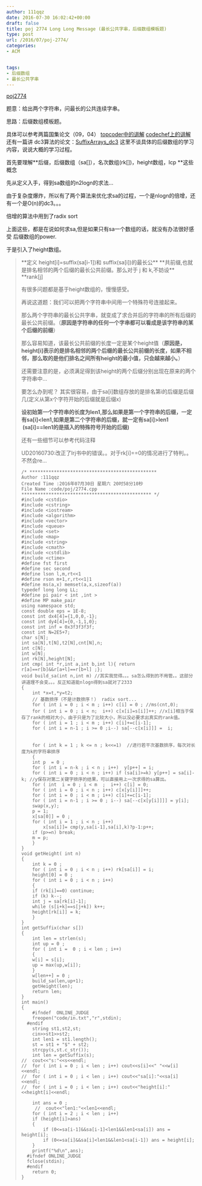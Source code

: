 ```yaml
---
author: 111qqz
date: 2016-07-30 16:02:42+00:00
draft: false
title: poj 2774 Long Long Message (最长公共字串，后缀数组模板题)
type: post
url: /2016/07/poj-2774/
categories:
- ACM


tags:
- 后缀数组
- 最长公共字串
---
```


[poj2774](http://poj.org/problem?id=2774)

题意：给出两个字符串，问最长的公共连续字串。

思路：后缀数组模板题。

具体可以参考两篇国集论文（09，04）
[topcoder中的讲解](https://apps.topcoder.com/forums/jsessionid=BC99925E58CB2628CA9AA3AFC13F6593?module=Thread&threadID=627379&start=0)
[codechef上的讲解](https://discuss.codechef.com/questions/21385/a-tutorial-on-suffix-arrays)
还有一篇讲 dc3算法的论文：[SuffixArrays_dc3](https://111qqz.com/wordpress/wp-content/uploads/2016/07/SuffixArrays_dc3.pdf)
这里不谈具体的后缀数组的学习内容，说说大概的学习过程。

首先要理解**后缀，后缀数组（sa[]），名次数组(rk[])，height数组，lcp **这些概念

先从定义入手，得到sa数组的n2logn的求法...

由于复杂度爆炸，所以有了两个算法来优化求sa的过程，一个是nlogn的倍增，还有一个是O(n)的dc3。。。

倍增的算法中用到了radix sort

上面这些，都是在说如何求sa,但是如果只有sa一个数组的话，就没有办法很好感受 后缀数组的power.

于是引入了height数组。


<blockquote>**定义 height[i]=suffix(sa[i-1])和 suffix(sa[i])的最长公**
**共前缀,也就是排名相邻的两个后缀的最长公共前缀。那么对于 j 和 k,不妨设**
**rank[j]<rank[k],则有以下性质:**
**suffix(j) 和 suffix(k) 的 最 长 公 共 前 缀 为 height[rank[j]+1],**
**height[rank[j]+2], height[rank[j]+3], ... ,height[rank[k]]中的最小值。**</blockquote>


有很多问题都是基于height数组的，慢慢感受。



再说这道题：我们可以把两个字符串中间用一个特殊符号连接起来。

那么两个字符串的最长公共字串，就变成了求合并后的字符串的所有后缀的最长公共前缀。（**原因是字符串的任何一个字串都可以看成是该字符串的某个后缀的前缀**）

那么容易知道，该最长公共前缀的长度一定是某个height值（**原因是，height[i]表示的是排名相邻的两个后缀的最长公共前缀的长度，如果不相邻，那么取的是他们排名之间所有height的最小值，只会越来越小。**）

还需要注意的是，必须满足得到该height的两个后缀分别出现在原来的两个字符串中...

要怎么办到呢？ 其实很容易，由于sa[i]数组存放的是排名第i的后缀是后缀几(定义从第x个字符开始的后缀就是后缀x)

**设初始第一个字符串的长度为len1,那么如果是第一个字符串的后缀，一定有sa[i]<len1,如果是第二个字符串的后缀，就一定有sa[i]>len1  (sa[i]==len1的是插入的特殊符号开始的后缀)**



还有一些细节可以参考代码注释



UD20160730:改正了lrj书中的错误。。对于rk[i]==0的情况进行了特判。。不然会re...









    
    /* ***********************************************
    Author :111qqz
    Created Time :2016年07月30日 星期六 20时58分10秒
    File Name :code/poj/2774.cpp
    ************************************************ */
    #include <cstdio>
    #include <cstring>
    #include <iostream>
    #include <algorithm>
    #include <vector>
    #include <queue>
    #include <set>
    #include <map>
    #include <string>
    #include <cmath>
    #include <cstdlib>
    #include <ctime>
    #define fst first
    #define sec second
    #define lson l,m,rt<<1
    #define rson m+1,r,rt<<1|1
    #define ms(a,x) memset(a,x,sizeof(a))
    typedef long long LL;
    #define pi pair < int ,int >
    #define MP make_pair
    using namespace std;
    const double eps = 1E-8;
    const int dx4[4]={1,0,0,-1};
    const int dy4[4]={0,-1,1,0};
    const int inf = 0x3f3f3f3f;
    const int N=2E5+7;
    char s[N];
    int sa[N],t[N],t2[N],cnt[N],n;
    int c[N];
    int w[N];
    int rk[N],height[N];
    int cmp( int *r,int a,int b,int l){ return r[a]==r[b]&&r[a+l]==r[b+l] ;};
    void build_sa(int n,int m) //其实我觉得。。。sa怎么得到的不用管。。这部分讲道理不会变。。。反正知道能nlogn得到sa就对了2333
    {
        int *x=t,*y=t2;
        // 基数排序（不是计数排序！） radix sort...
        for ( int i = 0 ; i < m ; i++) c[i] = 0 ; //ms(cnt,0);
        for ( int i = 0 ; i < n;  i++) c[x[i]=s[i]]++; //x[i]相当于保存了rank的相对大小，由于只是为了比较大小，所以没必要求出真实的rank值。
        for ( int i = 1 ; i < m ; i++) c[i]+=c[i-1];
        for ( int i = n-1 ; i >= 0 ;i--) sa[--c[x[i]]] =  i;
    
        
        for ( int k = 1 ; k <= n ; k<<=1)  //进行若干次基数排序，每次对长度为k的字符串排序
        {
    	int p  = 0 ;
    	for ( int i = n-k ; i < n ; i++)  y[p++] = i;  
    	for ( int i = 0 ; i < n ; i++) if (sa[i]>=k) y[p++] = sa[i]-k; //y保存对第二关键字排序的结果，可以直接用上一次求得的sa算出。
    	for ( int  i = 0 ; i < m  ;  i++) c[i] = 0;
    	for ( int i = 0 ; i < n ; i++) c[x[y[i]]]++;
    	for ( int i = 0 ; i < m ; i++) c[i]+=c[i-1];
    	for ( int i = n-1 ; i >= 0 ; i--) sa[--c[x[y[i]]]] = y[i];
    	swap(x,y);
    	p = 1;
    	x[sa[0]] = 0 ;
    	for ( int i = 1 ; i < n ; i++)
    	    x[sa[i]]= cmp(y,sa[i-1],sa[i],k)?p-1:p++;
    	if (p>=n) break;
    	m = p;
        }
    }
    void getHeight( int n)
    {
        int k = 0 ;
        for ( int i = 0 ; i < n ; i++) rk[sa[i]] = i;
        height[0] = 0 ;
        for ( int i = 0 ; i < n ; i++) 
        {
    	if (rk[i]==0) continue;
    	if (k) k--;
    	int j = sa[rk[i]-1];
    	while (s[i+k]==s[j+k]) k++;
    	height[rk[i]] = k;
        }
    }
    int getSuffix(char s[])
    {
        int len = strlen(s);
        int up = 0 ;
        for ( int i =  0 ; i < len ; i++)
        {
    	w[i] = s[i];
    	up = max(up,w[i]);
        }
        w[len++] = 0 ;
        build_sa(len,up+1);
        getHeight(len);
        return len;
    }
    int main()
    {
    	#ifndef  ONLINE_JUDGE 
    	freopen("code/in.txt","r",stdin);
      #endif
    	string st1,st2,st;
    	cin>>st1>>st2;
    	int len1 = st1.length();
    	st = st1 + "$" + st2;
    	strcpy(s,st.c_str());
    	int len = getSuffix(s);
    //	cout<<"s:"<<s<<endl;
    //	for ( int i = 0 ; i < len ; i++) cout<<s[i]<<" "<<w[i]<<endl;
    //	for ( int i = 0 ; i < len ; i++) cout<<"sa[i]:"<<sa[i]<<endl;
    //	for ( int i = 0 ; i < len ; i++) cout<<"height[i]:"<<height[i]<<endl;
    	
    	int ans = 0 ;
         //  cout<<"len1:"<<len1<<endl;	
    	for ( int i = 2 ; i < len ; i++)
    	if (height[i]>ans)
    	{
    	    if (0<=sa[i-1]&&sa[i-1]<len1&&len1<sa[i]) ans = height[i];
    	    if (0<=sa[i]&&sa[i]<len1&&len1<sa[i-1]) ans = height[i];
    	}
    	printf("%d\n",ans);
      #ifndef ONLINE_JUDGE  
      fclose(stdin);
      #endif
        return 0;
    }
    

